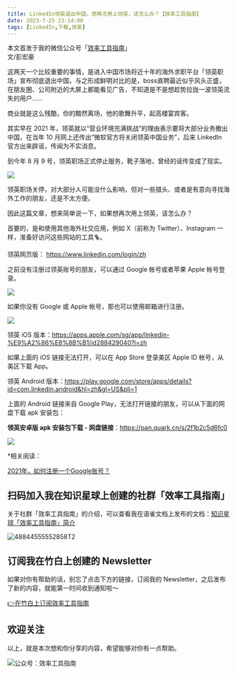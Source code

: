 ```yaml
---
title: LinkedIn领英退出中国，想再次用上领英，该怎么办？【效率工具指南】  
date: 2023-7-25 23:14:00               
tags: [LinkedIn,下载,领英]                                                                               
---
```

本文首发于我的微信公众号「[效率工具指南](https://mp.weixin.qq.com/s/om6yyYrSJoDVLhkw34X1aw)」       
文/彭宏豪   


这两天一个比较重要的事情，是进入中国市场将近十年的海外求职平台「领英职场」宣布彻底退出中国，与之形成鲜明对比的是，boss直聘最近似乎风头正盛，在朋友圈、公司附近的大屏上都能看见广告，不知道是不是想趁势拉拢一波领英流失的用户……    

商业就是这么残酷，你的黯然离场，他的歌舞升平，起高楼宴宾客。   

其实早在 2021 年，领英就以“营业环境充满挑战”的理由表示要将大部分业务撤出中国，在当年 10 月网上还传出“微软官方将关闭领英中国业务”，后来 LinkedIn 官方出来辟谣，传闻为不实消息。   

到今年 8 月 9 号，领英职场正式停止服务，靴子落地，曾经的谣传变成了现实。     

![](https://article-picbed-1302715071.cos.ap-guangzhou.myqcloud.com/2023/08/11/16917667934186.jpg)

领英职场关停，对大部分人可能没什么影响，但对一些猎头、或者是有意向寻找海外工作的朋友，还是不太方便。   

因此这篇文章，想来简单说一下，如果想再次用上领英，该怎么办？   

首要的，是和使用其他海外社交应用，例如 X（前称为 Twitter）、Instagram 一样，准备好访问这些网站的工具🪜。   

领英网页版：
https://www.linkedin.com/login/zh

之前没有注册过领英账号的朋友，可以通过 Google 帐号或者苹果 Apple 帐号登录。    

![](https://article-picbed-1302715071.cos.ap-guangzhou.myqcloud.com/2023/08/11/16917676849258.jpg)

如果你没有 Google 或 Apple 帐号，那也可以使用邮箱进行注册。    

![](https://article-picbed-1302715071.cos.ap-guangzhou.myqcloud.com/2023/08/11/16917677800373.jpg)


领英 iOS 版本：https://apps.apple.com/sg/app/linkedin-%E9%A2%86%E8%8B%B1/id288429040?l=zh    

如果上面的 iOS 链接无法打开，可以在 App Store 登录美区 Apple ID 帐号，从美区下载 App。     
   

领英 Android 版本：https://play.google.com/store/apps/details?id=com.linkedin.android&hl=zh&gl=US&pli=1    

上面的 Android 链接来自 Google Play，无法打开链接的朋友，可以从下面的网盘下载 apk 安装包：  

**领英安卓版 apk 安装包下载 - 网盘链接**：https://pan.quark.cn/s/2f1b2c5d6fc0 

![](https://article-picbed-1302715071.cos.ap-guangzhou.myqcloud.com/2023/08/11/16917678743076.jpg)

*相关阅读：  

[2021年，如何注册一个Google账号？](https://mp.weixin.qq.com/s?__biz=MzAxMjY0NTY5OA==&mid=2649912873&idx=1&sn=7a11acaec4173d7a9501359b4aa5d524&chksm=83a87204b4dffb12a3b1e058dbddbba43e293dcef288db6391927660bac6aca610c62f21e9f8&token=2068482465&lang=zh_CN#rd)


## 扫码加入我在知识星球上创建的社群「效率工具指南」  

关于社群「效率工具指南」的介绍，可以查看我在语雀文档上发布的文档：[知识星球「效率工具指南」简介](https://www.yuque.com/penghonghao/af0aai/glwrg2dl0dqlegi6?singleDoc#)    

![48844555552858T2](https://article-picbed-1302715071.cos.ap-guangzhou.myqcloud.com/2023/03/25/48844555552858t2.JPG)


## 订阅我在竹白上创建的 Newsletter   

如果对你有帮助的话，别忘了点击下方的链接，订阅我的 Newsletter，之后发布了新的内容，就能第一时间收到通知啦～  

[👉在竹白上订阅效率工具指南](https://penghh.zhubai.love/)         

## 欢迎关注     

以上，就是本次想和你分享的内容，希望能够对你有一点帮助。     

![公众号：效率工具指南](https://article-picbed-1302715071.cos.ap-guangzhou.myqcloud.com/2021/05/28/gong-zhong-hao-wei-bu-er-wei-ma-dailogo.png)   


